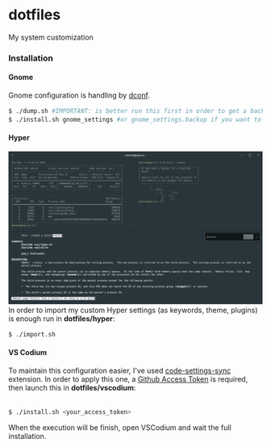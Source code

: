 # dotfiles
My system customization
### Installation
#### Gnome
Gnome configuration is handling by [dconf](https://wiki.gnome.org/Projects/dconf). 
```bash
$ ./dump.sh #IMPORTANT: is better run this first in order to get a backup of your current configuration.
$ ./install.sh gnome_settings #or gnome_settings.backup if you want to restore previous configuration. 
```

#### Hyper
![](.readme/hyper.png)
In order to import my custom Hyper settings (as keywords, theme, plugins) is enough run in **dotfiles/hyper**:
```bash
$ ./import.sh
```

#### VS Codium
To maintain this configuration easier, I've used [code-settings-sync](https://marketplace.visualstudio.com/items?itemName=Shan.code-settings-sync) extension. In order to apply this one, a [Github Access Token](https://help.github.com/en/github/authenticating-to-github/creating-a-personal-access-token-for-the-command-line) is required, then launch this in **dotfiles/vscodium**:
```bash

$ ./install.sh <your_access_token>
```
When the execution will be finish, open VSCodium and wait the full installation.
